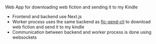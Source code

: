 Web App for downloading web fiction and sending it to my Kindle

- Frontend and backend use Next.js 
- Worker process uses the same backend as [fic-send-cli](https://github.com/DylanB5402/fic-send-cli) to download web fiction and send it to my kindle
- Communication between backend and worker process is done using websockets

